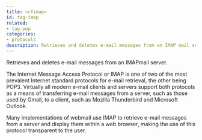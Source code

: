 ```yaml
---
title: <cfimap>
id: tag-imap
related:
- tag-pop
categories:
- protocols
description: Retrieves and deletes e-mail messages from an IMAP mail server.
---
```


Retrieves and deletes e-mail messages from an IMAPmail server.

The Internet Message Access Protocol or IMAP is one of two of the most prevalent Internet standard protocols for e-mail retrieval, the other being POP3. Virtually all modern e-mail clients and servers support both protocols as a means of transferring e-mail messages from a server, such as those used by Gmail, to a client, such as Mozilla Thunderbird and Microsoft Outlook.

Many implementations of webmail use IMAP to retrieve e-mail messages from a server and display them within a web browser, making the use of this protocol transparent to the user.
